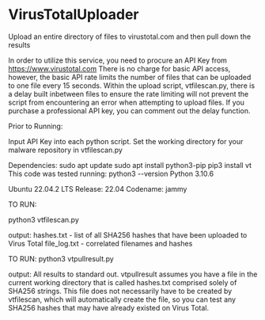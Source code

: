 # VirusTotalUploader
Upload an entire directory of files to virustotal.com and then pull down the results

In order to utilize this service, you need to procure an API Key from https://www.virustotal.com
There is no charge for basic API access, however, the basic API rate limits the number of files that can be uploaded to one file every 15 seconds.
Within the upload script, vtfilescan.py, there is a delay built inbetween files to ensure the rate limiting will not
prevent the script from encountering an error when attempting to upload files. If you purchase a professional API key, you can comment out the delay function.

Prior to Running:

Input API Key into each python script. Set the working directory for your malware repository in vtfilescan.py

Dependencies:
sudo apt update
sudo apt install python3-pip
pip3 install vt
This code was tested running:
  python3 --version 
    Python 3.10.6

Ubuntu 22.04.2 LTS
Release:	22.04
Codename:	jammy


TO RUN:

python3 vtfilescan.py   

output:
hashes.txt - list of all SHA256 hashes that have been uploaded to Virus Total 
file_log.txt - correlated filenames and hashes 



TO RUN:
python3 vtpullresult.py 

output:
All results to standard out. vtpullresult assumes you have a file in the current working directory that is called hashes.txt comprised solely of SHA256 strings. This file does not necessarily have to be created by vtfilescan, which will automatically create the file, so you can test any SHA256 hashes that may have already existed on Virus Total. 

